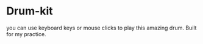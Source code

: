 # Drum-kit
you can use keyboard keys or mouse clicks to play this amazing drum. Built for my practice.
